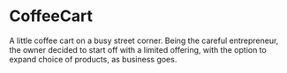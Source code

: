 # CoffeeCart
A  little coffee cart on a busy street corner. Being the careful entrepreneur, the owner decided to start off with a limited offering, with the option to expand choice of products, as business goes.
